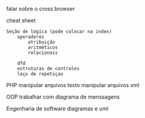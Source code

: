 falar sobre o cross browser

cheat sheet

	Seção de lógica (pode colocar na index)
		operadores
			atribuição
			aritméticos
			relacionais

		dfd
		estruturas de controles
		laço de repetiçao


PHP
	manipular arquivos texto
	manipular arquivos xml

OOP
	trabalhar com diagrama de menssagens

Engenharia de software
	diagramas e uml


